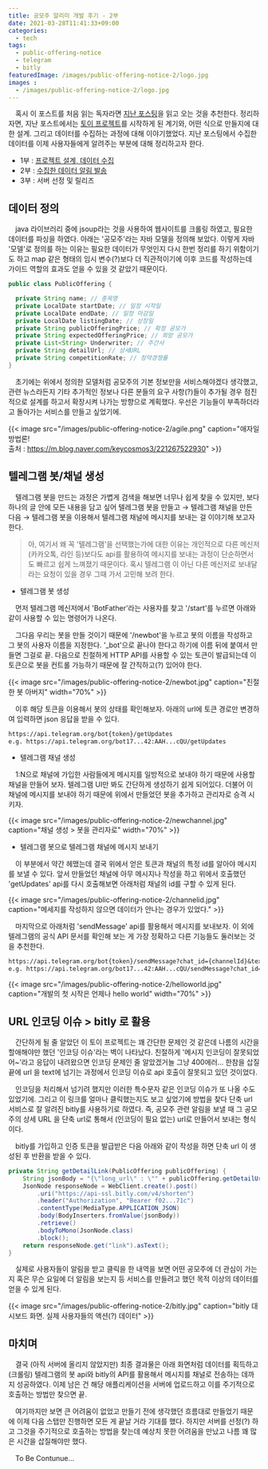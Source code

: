 ```yaml
---
title: 공모주 알리미 개발 후기 - 2부
date: 2021-03-28T11:41:33+09:00
categories:
  - tech
tags: 
  - public-offering-notice
  - telegram
  - bitly
featuredImage: /images/public-offering-notice-2/logo.jpg
images :
  - /images/public-offering-notice-2/logo.jpg
---
```


　﻿혹시 이 포스트를 처음 읽는 독자라면 [지난 포스팅](/posts/public-offering-notice-1)을 읽고 오는 것을 추천한다. 정리하자면, 지난 포스트에서는 [토이 프로젝트](https://t.me/PublicOfferingNotice)를 시작하게 된 계기와, 어떤 식으로 만들지에 대한 설계. 그리고 데이터를 수집하는 과정에 대해 이야기했었다. 지난 포스팅에서 수집한 데이터를 이제 사용자들에게 알려주는 부분에 대해 정리하고자 한다.

- 1부 : [프로젝트 설계, 데이터 수집](/posts/public-offering-notice-1)
- 2부 : [수집한 데이터 알림 발송](/posts/public-offering-notice-2)
- 3부 : 서버 선정 및 릴리즈

## 데이터 정의
　﻿java 라이브러리 중에 jsoup라는 것을 사용하여 웹사이트를 크롤링 하였고, 필요한 데이터를 파싱을 하였다. 아래는 '공모주'라는 자바 모델을 정의해 보았다. 이렇게 자바 '모델'로 정의를 하는 이유는 필요한 데이터가 무엇인지 다시 한번 정리를 하기 위함이기도 하고 map 같은 형태의 임시 변수(?)보다 더 직관적이기에 이후 코드를 작성하는데 가이드 역할의 효과도 얻을 수 있을 것 같았기 때문이다.
```java
public class PublicOffering {

  private String name; // 종목명
  private LocalDate startDate; // 일정 시작일
  private LocalDate endDate; // 일정 마감일
  private LocalDate listingDate; // 상장일
  private String publicOfferingPrice; // 확정 공모가
  private String expectedOfferingPrice; // 희망 공모가
  private List<String> Underwriter; // 주간사
  private String detailUrl; // 상세URL
  private String competitionRate; // 청약경쟁률
}
```

　﻿초기에는 위에서 정의한 모델처럼 공모주의 기본 정보만을 서비스해야겠다 생각했고, 관련 뉴스라든지 기타 추가적인 정보나 다른 분들의 요구 사항(?)들이 추가될 경우 점진적으로 설계를 하고서 확장시켜 나가는 방향으로 계획했다. 우선은 기능들이 부족하더라고 돌아가는 서비스를 만들고 싶었기에.

{{< image src="/images/public-offering-notice-2/agile.png" caption="애자일 방법론!<br> 출처 : https://m.blog.naver.com/keycosmos3/221267522930" >}}

## 텔레그램 봇/채널 생성
　﻿텔레그램 봇을 만드는 과정은 가볍게 검색을 해보면 너무나 쉽게 찾을 수 있지만, 보다 하나의 글 안에 모든 내용을 담고 싶어 텔레그램 봇을 만들고 → 텔레그램 채널을 만든 다음 → 텔레그램 봇을 이용해서 텔레그램 채널에 메시지를 보내는 걸 이야기해 보고자 한다.

> ﻿아, 여기서 왜 꼭 '텔레그램'을 선택했는가에 대한 이유는 개인적으로 다른 메신저 (카카오톡, 라인 등)보다도 api를 활용하여 메시지를 보내는 과정이 단순하면서도 빠르고 쉽게 느껴졌기 때문이다. 혹시 텔레그램 이 아닌 다른 메신저로 보내달라는 요청이 있을 경우 그때 가서 고민해 보려 한다.

- 텔레그램 봇 생성

　﻿먼저 텔레그램 메신저에서 'BotFather'라는 사용자를 찾고 '/start'를 누르면 아래와 같이 사용할 수 있는 명령어가 나온다.

　﻿그다음 우리는 봇을 만들 것이기 때문에 '/newbot'을 누르고 봇의 이름을 작성하고 그 봇의 사용자 이름을 지정한다. '\_bot'으로 끝나야 한다고 하기에 이름 뒤에 붙여서 만들면 그걸로 끝. 다음으로 친절하게 HTTP API를 사용할 수 있는 토큰이 발급되는데 이 토큰으로 봇을 컨트롤 가능하기 때문에 잘 간직하고(?) 있어야 한다.

{{< image src="/images/public-offering-notice-2/newbot.jpg" caption="친절한 봇 아버지" width="70%" >}}

　﻿이후 해당 토큰을 이용해서 봇의 상태를 확인해보자. 아래의 url에 토큰 경로만 변경하여 입력하면 json 응답을 받을 수 있다.
```markdown
https://api.telegram.org/bot{token}/getUpdates
e.g. https://api.telegram.org/bot17...42:AAH...cQU/getUpdates
```

- 텔레그램 채널 생성

　﻿1:N으로 채널에 가입한 사람들에게 메시지를 일방적으로 보내야 하기 때문에 사용할 채널을 만들어 보자. 텔레그램 UI만 봐도 간단하게 생성하기 쉽게 되어있다. 더불어 이 채널에 메시지를 보내야 하기 때문에 위에서 만들었던 봇을 추가하고 관리자로 승격 시키자.

{{< image src="/images/public-offering-notice-2/newchannel.jpg" caption="채널 생성 > 봇을 관리자로" width="70%" >}}

- ﻿텔레그램 봇으로 텔레그램 채널에 메시지 보내기

　이 부분에서 약간 헤맸는데 결국 위에서 얻은 토큰과 채널의 특정 id를 알아야 메시지를 보낼 수 있다. 앞서 만들었던 채널에 아무 메시지나 작성을 하고 위에서 호출했던 'getUpdates' api를 다시 호출해보면 아래처럼 채널의 id를 구할 수 있게 된다.

{{< image src="/images/public-offering-notice-2/channelid.jpg" caption="메세지를 작성하지 않으면 데이터가 안나는 경우가 있었다." >}}

　﻿마지막으로 아래처럼 'sendMessage' api를 활용해서 메시지를 보내보자. 이 외에 텔레그램의 공식 API 문서를 확인해 보는 게 가장 정확하고 다른 기능들도 둘러보는 것을 추천한다.
```markdown
https://api.telegram.org/bot{token}/sendMessage?chat_id={channelId}&text={text}
e.g. https://api.telegram.org/bot17...42:AAH...cQU/sendMessage?chat_id=-10...33&text=helloWorld
```

{{< image src="/images/public-offering-notice-2/helloworld.jpg" caption="개발의 첫 시작은 언제나 hello world" width="70%" >}}

## URL 인코딩 이슈 > bitly 로 활용

　간단하게 될 줄 알았던 이 토이 프로젝트는 꽤 간단한 문제인 것 같은데 나름의 시간을 할애해야만 했던 '인코딩 이슈'라는 벽이 나타났다. 친절하게 '메시지 인코딩이 잘못되었어~'라고 응답이 내려왔으면 인코딩 문제인 줄 알았겠거늘 그냥 400에러... 한참을 삽질 끝에 url 을 text에 넘기는 과정에서 인코딩 이슈로 api 호출이 잘못되고 있던 것이었다.

　인코딩을 처리해서 넘기려 했지만 이러한 특수문자 같은 인코딩 이슈가 또 나올 수도 있었기에. 그리고 이 링크를 얼마나 클릭했는지도 보고 싶었기에 방법을 찾다 단축 url 서비스로 잘 알려진 bitly를 사용하기로 하였다. 즉, 공모주 관련 알림을 보낼 때 그 공모주의 상세 URL 을 단축 url로 통해서 (인코딩이 필요 없는) url로 만들어서 보내는 형식이다.

　bitly를 가입하고 인증 토큰을 발급받은 다음 아래와 같이 작성을 하면 단축 url 이 생성된 후 반환을 받을 수 있다.
﻿
```java
private String getDetailLink(PublicOffering publicOffering) {
	String jsonBody = "{\"long_url\" : \"" + publicOffering.getDetailUrl() + "\"}";
	JsonNode responseNode = WebClient.create().post()
	    .uri("https://api-ssl.bitly.com/v4/shorten")
	    .header("Authorization", "Bearer f02...71c")
	    .contentType(MediaType.APPLICATION_JSON)
	    .body(BodyInserters.fromValue(jsonBody))
	    .retrieve()
	    .bodyToMono(JsonNode.class)
	    .block();
	return responseNode.get("link").asText();
}
```

　실제로 사용자들이 알림을 받고 클릭을 한 내역을 보면 어떤 공모주에 더 관심이 가는지 혹은 무슨 요일에 더 알림을 보는지 등 서비스를 만들려고 했던 목적 이상의 데이터를 얻을 수 있게 된다.

{{< image src="/images/public-offering-notice-2/bitly.jpg" caption="bitly 대시보드 화면. 실제 사용자들의 액션(?) 데이터" >}}


## 마치며
　﻿결국 (아직 서버에 올리지 않았지만) 최종 결과물은 아래 화면처럼 데이터를 획득하고 (크롤링) 텔레그램의 봇 api와 bitly의 API를 활용해서 메시지를 채널로 전송하는 데까지 성공하였다. 이제 남은 건 해당 애플리케이션을 서버에 업로드하고 이를 주기적으로 호출하는 방법만 찾으면 끝.

　여기까지만 보면 큰 어려움이 없었고 만들기 전에 생각했던 흐름대로 만들었기 때문에 이제 다음 스탭만 진행하면 모든 게 끝날 거라 기대를 했다. 하지만 서버를 선정(?) 하고 그것을 주기적으로 호출하는 방법을 찾는데 예상치 못한 어려움을 만났고 나름 꽤 많은 시간을 삽질해야만 했다.

　To Be Contunue...

﻿